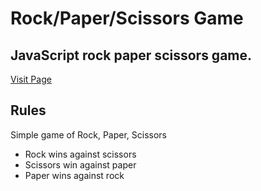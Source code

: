 # Rock/Paper/Scissors Game
## JavaScript rock paper scissors game. 

[Visit Page](https://amrdesai.github.io/rock-paper-scissors/)


## Rules

Simple game of Rock, Paper, Scissors
- Rock wins against scissors
- Scissors win against paper
- Paper wins against rock
